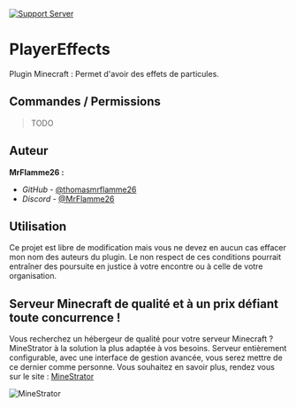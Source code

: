 [![Support Server](https://img.shields.io/discord/835137597692837889.svg?label=Discord&logo=Discord&colorB=7289da&style=for-the-badge)](https://discord.gg/J74UR2VtcH)

# PlayerEffects

Plugin Minecraft : Permet d'avoir des effets de particules.

## Commandes / Permissions

> TODO

## Auteur

**MrFlamme26 :**
- _GitHub_ - [@thomasmrflamme26](https://github.com/thomasmrflamme26)
- _Discord_ - [@MrFlamme26](https://discord.gg/J74UR2VtcH)

## Utilisation

Ce projet est libre de modification mais vous ne devez en aucun cas effacer mon nom des auteurs du plugin.
Le non respect de ces conditions pourrait entraîner des poursuite en justice à votre encontre ou à celle de votre organisation.

## Serveur Minecraft de qualité et à un prix défiant toute concurrence !

Vous recherchez un hébergeur de qualité pour votre serveur Minecraft ? MineStrator à la solution la plus adaptée à vos besoins.
Serveur entièrement configurable, avec une interface de gestion avancée, vous serez mettre de ce dernier comme personne.
Vous souhaitez en savoir plus, rendez vous sur le site : [MineStrator](https://minestrator.com/?partner=nraha3238k "Lien vers le site de MineStrator !")

![MineStrator](https://cdn.discordapp.com/attachments/856518464009273384/857265240562335758/LOGOTYPES_Plan_de_travail_1.png)
